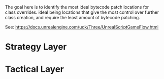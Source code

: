 
The goal here is to identify the most ideal bytecode patch locations for class overrides. ideal being locations that give the most control over further class creation, and require the least amount of bytecode patching.

See: https://docs.unrealengine.com/udk/Three/UnrealScriptGameFlow.html

# Strategy Layer

# Tactical Layer